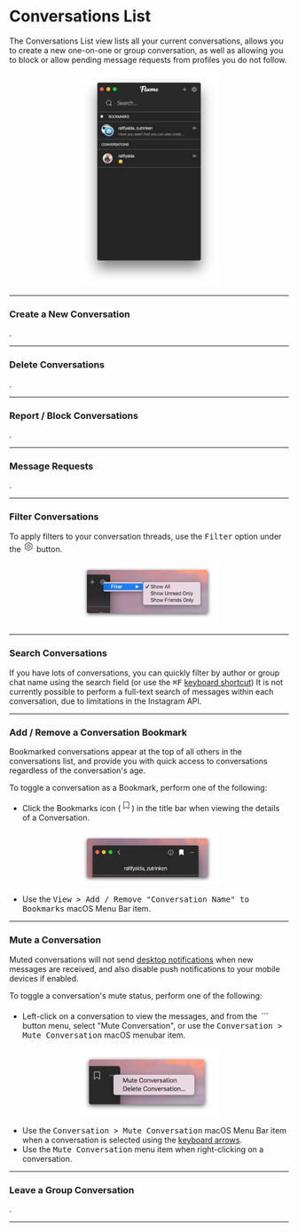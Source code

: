 # Conversations List

The Conversations List view lists all your current conversations, allows you to create a new one-on-one or group conversation, as well as allowing you to block or allow pending message requests from profiles you do not follow.

<p style="text-align: center; margin-top: 1em;"><img src="/views/assets/conversations.png" width="50%" height="50%" /></p>

<hr />

### Create a New Conversation

.

<hr />

### Delete Conversations

.

<hr />

### Report / Block Conversations

. 

<hr />

### Message Requests

.

<hr />

### Filter Conversations

To apply filters to your conversation threads, use the <kbd>Filter</kbd> option under the <img src="/views/assets/settings.png" width="20" height="20" /> button.

<p style="text-align: center; margin-top: 1em;"><img src="/views/assets/conversations-filtering.png" width="50%" height="50%" /></p>

<hr />

### Search Conversations

If you have lots of conversations, you can quickly filter by author or group chat name using the search field (or use the <kbd>⌘F</kbd> [keyboard shortcut](/misc/keyboard-shortcuts.md)) It is not currently possible to perform a full-text search of messages within each conversation, due to limitations in the Instagram API.

<hr />

### Add / Remove a Conversation Bookmark

Bookmarked conversations appear at the top of all others in the conversations list, and provide you with quick access to conversations regardless of the conversation's age.

To toggle a conversation as a Bookmark, perform one of the following: 

- Click the Bookmarks icon (<img src="/views/assets/bookmark.png" width="20" height="20" />) in the title bar when viewing the details of a Conversation.

<p style="text-align: center; margin-top: 1em;"><img src="/views/assets/conversation-bookmark-toggle.png" width="50%" height="50%" /></p>

- Use the <kbd>View > Add / Remove "Conversation Name" to Bookmarks</kbd> macOS Menu Bar item.

<hr />

### Mute a Conversation

Muted conversations will not send [desktop notifications](/preferences/notifications.md) when new messages are received, and also disable push notifications to your mobile devices if enabled.

To toggle a conversation's mute status, perform one of the following: 

- Left-click on a conversation to view the messages, and from the <img src="/views/assets/actions-menu.png" width="20" height="20" /> button menu, select "Mute Conversation", or use the <kbd>Conversation > Mute Conversation</kbd> macOS menubar item.

<p style="text-align: center; margin-top: 1em;"><img src="/views/assets/conversation-actions.png" width="50%" height="50%" /></p>

- Use the <kbd>Conversation > Mute Conversation</kbd> macOS Menu Bar item when a conversation is selected using the [keyboard arrows](/misc/keyboard-shortcuts.md).
- Use the <kbd>Mute Conversation</kbd> menu item when right-clicking on a conversation.

<hr />

### Leave a Group Conversation

.

<hr />